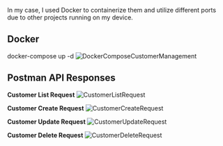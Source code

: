 In my case, I used Docker to containerize them and utilize different ports due to other projects running on my device.
## Docker
docker-compose up -d
![DockerComposeCustomerManagement](https://github.com/user-attachments/assets/bf19c76a-3b58-4acf-bac1-6cd0e2bbffe9)

## Postman API Responses
**Customer List Request**
![CustomerListRequest](https://github.com/user-attachments/assets/60f00493-a3b7-4aca-91c2-2a74f7d2ff3b)

**Customer Create Request**
![CustomerCreateRequest](https://github.com/user-attachments/assets/638ff270-d7f8-4c97-8b18-1b5ef99c22bb)

**Customer Update Request**
![CustomerUpdateRequest](https://github.com/user-attachments/assets/6e3450a1-5953-4c47-a330-711c9fdcc328)

**Customer Delete Request**
![CustomerDeleteRequest](https://github.com/user-attachments/assets/4934426c-e2e2-495c-b48d-313ae5209e89)
